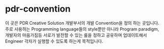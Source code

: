 # pdr-convention

이 곳은 PDR Creative Solution 개발부서의 개발 Convention을 정의 하는 곳입니다. 주로 사용하는 Programming language들의 style뿐만 아니라 Program paradigm, 개발자의 마음가짐등 서로가 발전할 수 있는 룰을 정하고 공유하며 업데이트해서 Engineer 각자가 실행할 수 있도록 하는게 목적입니다. 